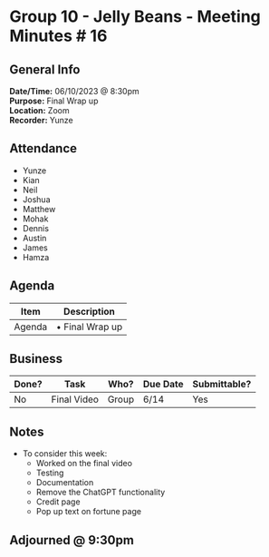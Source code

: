 # Group 10 - Jelly Beans - Meeting Minutes # 16

## General Info

**Date/Time:** 06/10/2023 @ 8:30pm <br>
**Purpose:** Final Wrap up <br>
**Location:** Zoom <br>
**Recorder:** Yunze <br>

## Attendance

- Yunze
- Kian
- Neil
- Joshua
- Matthew
- Mohak
- Dennis
- Austin
- James
- Hamza

## Agenda

| Item   | Description     |
| ------ | --------------  |
| Agenda | • Final Wrap up |

## Business

| Done? | Task             | Who?  | Due Date | Submittable? |
| ----- | ---------------- | ----- | -------- | ------------ |
| No    | Final Video      | Group | 6/14     | Yes          |
## Notes

- To consider this week:
  - Worked on the final video
  - Testing
  - Documentation
  - Remove the ChatGPT functionality
  - Credit page
  - Pop up text on fortune page

## Adjourned @ 9:30pm